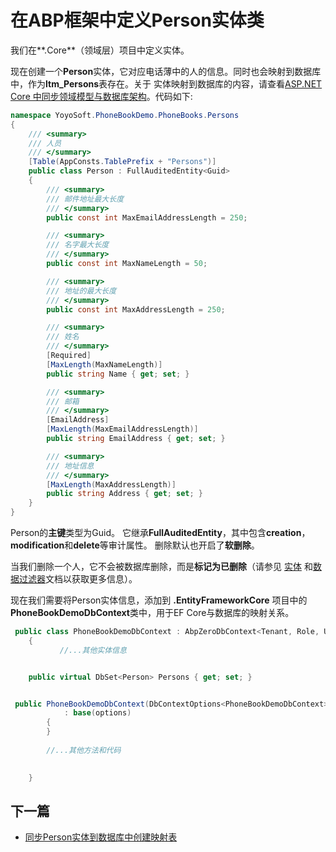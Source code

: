 # 在ABP框架中定义Person实体类


我们在**.Core**（领域层）项目中定义实体。

现在创建一个**Person**实体，它对应电话薄中的人的信息。同时也会映射到数据库中，作为**ltm_Persons**表存在。关于 实体映射到数据库的内容，请查看[ASP.NET Core 中同步领域模型与数据库架构](https://www.52abp.com/yoyomooc/52.keeping-domain-models-and-database)。代码如下:
```csharp
namespace YoyoSoft.PhoneBookDemo.PhoneBooks.Persons
{
    /// <summary>
    /// 人员
    /// </summary>
    [Table(AppConsts.TablePrefix + "Persons")]
    public class Person : FullAuditedEntity<Guid>
    {
        /// <summary>
        /// 邮件地址最大长度
        /// </summary>
        public const int MaxEmailAddressLength = 250;

        /// <summary>
        /// 名字最大长度
        /// </summary>
        public const int MaxNameLength = 50;

        /// <summary>
        /// 地址的最大长度
        /// </summary>
        public const int MaxAddressLength = 250;

        /// <summary>
        /// 姓名
        /// </summary>
        [Required]
        [MaxLength(MaxNameLength)]
        public string Name { get; set; }

        /// <summary>
        /// 邮箱
        /// </summary>
        [EmailAddress]
        [MaxLength(MaxEmailAddressLength)]
        public string EmailAddress { get; set; }

        /// <summary>
        /// 地址信息
        /// </summary>
        [MaxLength(MaxAddressLength)]
        public string Address { get; set; }
    }
}
```

Person的**主键**类型为Guid。 它继承**FullAuditedEntity**，其中包含**creation**，**modification**和**delete**等审计属性。 删除默认也开启了**软删除**。

当我们删除一个人，它不会被数据库删除，而是**标记为已删除**（请参见
[实体](https://www.52abp.com/Wiki/abp-cn/latest/3.1ABP%E9%A2%86%E5%9F%9F%E5%B1%82-%E5%AE%9E%E4%BD%93.md)
 和[数据过滤器](https://www.52abp.com/Wiki/abp-cn/latest/3.7ABP%E9%A2%86%E5%9F%9F%E5%B1%82-%E6%95%B0%E6%8D%AE%E8%BF%87%E6%BB%A4%E5%99%A8.md)文档以获取更多信息）。 


 现在我们需要将Person实体信息，添加到 **.EntityFrameworkCore** 项目中的**PhoneBookDemoDbContext**类中，用于EF Core与数据库的映射关系。

```csharp
 public class PhoneBookDemoDbContext : AbpZeroDbContext<Tenant, Role, User, PhoneBookDemoDbContext>, IAbpPersistedGrantDbContext
    {
           //...其他实体信息


    public virtual DbSet<Person> Persons { get; set; }


 public PhoneBookDemoDbContext(DbContextOptions<PhoneBookDemoDbContext> options)
            : base(options)
        {
        }
    
        //...其他方法和代码

    
    }

```
 

## 下一篇


- [同步Person实体到数据库中创建映射表](5.Database-Migrations-Person-Entity.md)